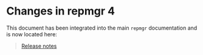 Changes in repmgr 4
===================

This document has been integrated into the main `repmgr` documentation
and is now located here:

> [Release notes](https://repmgr.org/docs/current/release-4.0.html)
